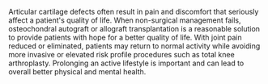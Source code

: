 Articular cartilage defects often result in pain and discomfort that seriously affect a patient's quality of life. When non-surgical management fails, osteochondral autograft or allograft transplantation is a reasonable solution to provide patients with hope for a better quality of life. With joint pain reduced or eliminated, patients may return to normal activity while avoiding more invasive or elevated risk profile procedures such as total knee arthroplasty. Prolonging an active lifestyle is important and can lead to overall better physical and mental health.